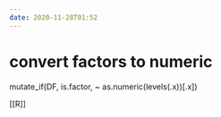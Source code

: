 ```yaml
---
date: 2020-11-28T01:52
---
```


# convert factors to numeric

mutate_if(DF, is.factor, ~ as.numeric(levels(.x))[.x])

[[R]]

